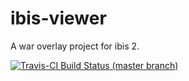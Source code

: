 # ibis-viewer

A war overlay project for ibis 2.

[![Travis-CI Build Status (master  branch)](https://travis-ci.org/B3Partners/flamingo-ibis.svg?branch=master)](https://travis-ci.org/B3Partners/flamingo-ibis)
